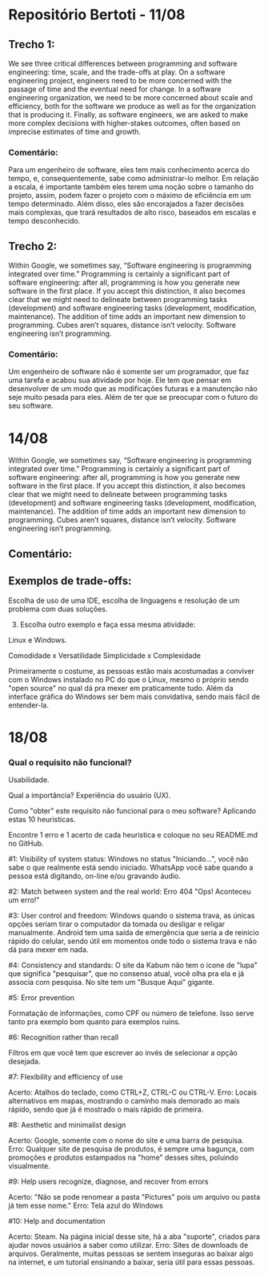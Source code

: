 # Repositório Bertoti - 11/08

## Trecho 1:

We see three critical differences between programming and software engineering: time, scale, and the trade-offs at play. On a software engineering project, engineers need to be more concerned with the passage of time and the eventual need for change. In a software engineering organization, we need to be more concerned about scale and efficiency, both for the software we produce as well as for the organization that is producing it. Finally, as software engineers, we are asked to make more complex decisions with higher-stakes outcomes, often based on imprecise estimates of time and growth.

### Comentário:

Para um engenheiro de software, eles tem mais conhecimento acerca do tempo, e, consequentemente, sabe como administrar-lo melhor.
Em relação a escala, é importante também eles terem uma noção sobre o tamanho do projeto, assim, podem fazer o projeto com o máximo de eficiência em um tempo determinado.
Além disso, eles são encorajados a fazer decisões mais complexas, que trará resultados de alto risco, baseados em escalas e tempo desconhecido.

## Trecho 2:

Within Google, we sometimes say, “Software engineering is programming integrated over time.” Programming is certainly a significant part of software engineering: after all, programming is how you generate new software in the first place. If you accept this distinction, it also becomes clear that we might need to delineate between programming tasks (development) and software engineering tasks (development, modification, maintenance). The addition of time adds an important new dimension to programming. Cubes aren’t squares, distance isn’t velocity. Software engineering isn’t programming.

### Comentário:

Um engenheiro de software não é somente ser um programador, que faz uma tarefa e acabou sua atividade por hoje. Ele tem que pensar em desenvolver de um modo que as modificações futuras e a manutenção não seje muito pesada para eles. Além de ter que se preocupar com o futuro do seu software.

# 14/08

Within Google, we sometimes say, “Software engineering is programming integrated over time.” Programming is certainly a significant part of software engineering: after all, programming is how you generate new software in the first place. If you accept this distinction, it also becomes clear that we might need to delineate between programming tasks (development) and software engineering tasks (development, modification, maintenance). The addition of time adds an important new dimension to programming. Cubes aren’t squares, distance isn’t velocity. Software engineering isn’t programming.

## Comentário:

## Exemplos de trade-offs:

Escolha de uso de uma IDE, escolha de linguagens e resolução de um problema com duas soluções.

3) Escolha outro exemplo e faça essa mesma atividade:

Linux e Windows.

Comodidade x Versatilidade
Simplicidade x Complexidade

Primeiramente o costume, as pessoas estão mais acostumadas a conviver com o Windows instalado no PC do que o Linux, mesmo o próprio sendo "open source" no qual dá pra mexer em praticamente tudo.
Além da interface gráfica do Windows ser bem mais convidativa, sendo mais fácil de entender-la.

# 18/08

### Qual o requisito não funcional? 
Usabilidade.

Qual a importância?
Experiência do usuário (UX).

Como "obter" este requisito não funcional para o meu software?
Aplicando estas 10 heuristicas.

Encontre 1 erro e 1 acerto de cada heuristica e coloque no seu README.md no GitHub.

#1: Visibility of system status:
Windows no status "Iniciando...", você não sabe o que realmente está sendo iniciado.
WhatsApp você sabe quando a pessoa está digitando, on-line e/ou gravando áudio.

#2: Match between system and the real world:
Erro 404
"Ops! Aconteceu um erro!"

#3: User control and freedom:
Windows quando o sistema trava, as únicas opções seriam tirar o computador da tomada ou desligar e religar manualmente.
Android tem uma saída de emergência que seria a de reinicio rápido do celular, sendo útil em momentos onde todo o sistema trava e não dá para mexer em nada.

#4: Consistency and standards:
O site da Kabum não tem o icone de "lupa" que significa "pesquisar", que no consenso atual, você olha pra ela e já associa com pesquisa. No site tem um "Busque Aqui" gigante.

#5: Error prevention

Formatação de informações, como CPF ou número de telefone. Isso serve tanto pra exemplo bom quanto para exemplos ruins.

#6: Recognition rather than recall

Filtros em que você tem que escrever ao invés de selecionar a opção desejada.

#7: Flexibility and efficiency of use

Acerto: Atalhos do teclado, como CTRL+Z, CTRL-C ou CTRL-V.
Erro: Locais alternativos em mapas, mostrando o caminho mais demorado ao mais rápido, sendo que já é mostrado o mais rápido de primeira.

#8: Aesthetic and minimalist design

Acerto: Google, somente com o nome do site e uma barra de pesquisa.
Erro: Qualquer site de pesquisa de produtos, é sempre uma bagunça, com promoções e produtos estampados na "home" desses sites, poluindo visualmente.

#9: Help users recognize, diagnose, and recover from errors

Acerto: "Não se pode renomear a pasta "Pictures" pois um arquivo ou pasta já tem esse nome."
Erro: Tela azul do Windows

#10: Help and documentation

Acerto: Steam. Na página inicial desse site, há a aba "suporte", criados para ajudar novos usuários a saber como utilizar.
Erro: Sites de downloads de arquivos. Geralmente, muitas pessoas se sentem inseguras ao baixar algo na internet, e um tutorial ensinando a baixar, seria útil para essas pessoas.
